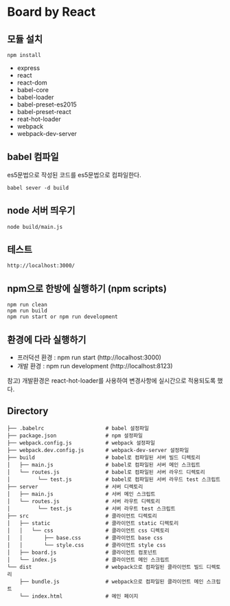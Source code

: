 # Board by React

## 모듈 설치
```
npm install 
```
- express
- react
- react-dom
- babel-core
- babel-loader
- babel-preset-es2015
- babel-preset-react
- reat-hot-loader
- webpack
- webpack-dev-server

## babel 컴파일
es5문법으로 작성된 코드를 es5문법으로 컴파일한다.
``` 
babel sever -d build
```

## node 서버 띄우기
```
node build/main.js
```

## 테스트
```
http://localhost:3000/
```

## npm으로 한방에 실행하기 (npm scripts)
```
npm run clean
npm run build
npm run start or npm run development
```

## 환경에 다라 실행하기
- 프러덕션 환경 : npm run start (http://localhost:3000)
- 개발 환경 : npm run development (http://localhost:8123)

참고) 개발환경은 react-hot-loader를 사용하여 변경사항에 실시간으로 적용되도록 했다.


## Directory
```
├── .babelrc                    # babel 설정파일
├── package.json                # npm 설정파일
├── webpack.config.js           # webpack 설정파일 
├── webpack.dev.config.js       # webpack-dev-server 설정파일
├── build                       # babel로 컴파일된 서버 빌드 디렉토리
│   ├── main.js                 # babel로 컴파일된 서버 메인 스크립트
│   └── routes.js               # babel로 컴파일된 서버 라우드 디렉토리
│         └── test.js           # babel로 컴파일된 서버 라우드 test 스크립트
├── server                      # 서버 디렉토리
│   ├── main.js                 # 서버 메인 스크립트
│   └── routes.js               # 서버 라우트 디렉토리
│         └── test.js           # 서버 라우트 test 스크립트
├── src                         # 클라이언트 디렉토리
│   ├── static                  # 클라이언트 static 디렉토리
│   │   └── css                 # 클라이언트 css 디렉토리
│   │       ├── base.css        # 클라이언트 base css
│   │       └── style.css       # 클라이언트 style css
│   ├── board.js                # 클라이언트 컴포넌트
│   └── index.js                # 클라이언트 메인 스크립트
└── dist                        # webpack으로 컴파일된 클라이언트 빌드 디렉토리
    ├── bundle.js               # webpack으로 컴파일된 클라이언트 메인 스크립트
    └── index.html              # 메인 페이지
```
